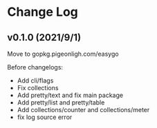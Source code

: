 # Change Log

## v0.1.0 (2021/9/1)

Move to gopkg.pigeonligh.com/easygo

Before changelogs:

- Add cli/flags
- Fix collections
- Add pretty/text and fix main package
- Add pretty/list and pretty/table
- Add collections/counter and collections/meter
- fix log source error
